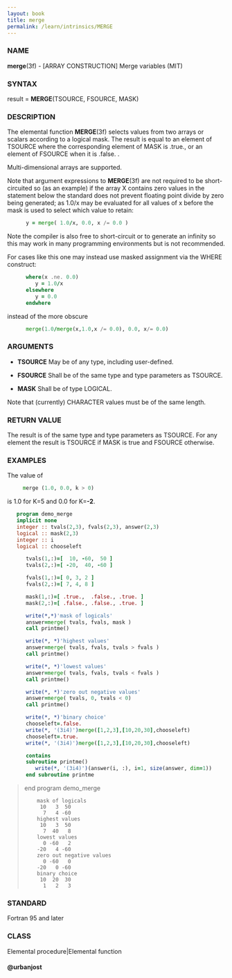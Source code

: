 ```yaml
---
layout: book
title: merge
permalink: /learn/intrinsics/MERGE
---
```

### NAME

**merge**(3f) - \[ARRAY CONSTRUCTION\] Merge variables
(MIT)

### SYNTAX

result = **MERGE**(TSOURCE, FSOURCE, MASK)

### DESCRIPTION

The elemental function **MERGE**(3f) selects values from two arrays or
scalars according to a logical mask. The result is equal to an element
of TSOURCE where the corresponding element of MASK is .true., or an
element of FSOURCE when it is .false. .

Multi-dimensional arrays are supported.

Note that argument expressions to **MERGE**(3f) are not required to be
short-circuited so (as an example) if the array X contains zero values
in the statement below the standard does not prevent floating point
divide by zero being generated; as 1.0/x may be evaluated for all values
of x before the mask is used to select which value to retain:

```fortran
      y = merge( 1.0/x, 0.0, x /= 0.0 )
```

Note the compiler is also free to short-circuit or to generate an
infinity so this may work in many programming environments but is not
recommended.

For cases like this one may instead use masked assignment via the WHERE
construct:

```fortran
      where(x .ne. 0.0)
         y = 1.0/x
      elsewhere
         y = 0.0
      endwhere
```

instead of the more obscure

```fortran
      merge(1.0/merge(x,1.0,x /= 0.0), 0.0, x/= 0.0)
```

### ARGUMENTS

  - **TSOURCE**
    May be of any type, including user-defined.

  - **FSOURCE**
    Shall be of the same type and type parameters as TSOURCE.

  - **MASK**
    Shall be of type LOGICAL.

Note that (currently) CHARACTER values must be of the same length.

### RETURN VALUE

The result is of the same type and type parameters as TSOURCE. For any
element the result is TSOURCE if MASK is true and FSOURCE otherwise.

### EXAMPLES

The value of

```fortran
     merge (1.0, 0.0, k > 0)
```

is 1.0 for K=5 and 0.0 for K=**-2**.

```fortran
   program demo_merge
   implicit none
   integer :: tvals(2,3), fvals(2,3), answer(2,3)
   logical :: mask(2,3)
   integer :: i
   logical :: chooseleft

      tvals(1,:)=[  10, -60,  50 ]
      tvals(2,:)=[ -20,  40, -60 ]

      fvals(1,:)=[ 0, 3, 2 ]
      fvals(2,:)=[ 7, 4, 8 ]

      mask(1,:)=[ .true.,  .false., .true. ]
      mask(2,:)=[ .false., .false., .true. ]

      write(*,*)'mask of logicals'
      answer=merge( tvals, fvals, mask )
      call printme()

      write(*, *)'highest values'
      answer=merge( tvals, fvals, tvals > fvals )
      call printme()

      write(*, *)'lowest values'
      answer=merge( tvals, fvals, tvals < fvals )
      call printme()

      write(*, *)'zero out negative values'
      answer=merge( tvals, 0, tvals < 0)
      call printme()

      write(*, *)'binary choice'
      chooseleft=.false.
      write(*, '(3i4)')merge([1,2,3],[10,20,30],chooseleft)
      chooseleft=.true.
      write(*, '(3i4)')merge([1,2,3],[10,20,30],chooseleft)

      contains
      subroutine printme()
         write(*, '(3i4)')(answer(i, :), i=1, size(answer, dim=1))
      end subroutine printme
```

> end program demo\_merge
>
> ```
>     mask of logicals
>      10   3  50
>       7   4 -60
>     highest values
>      10   3  50
>       7  40   8
>     lowest values
>       0 -60   2
>     -20   4 -60
>     zero out negative values
>       0 -60   0
>     -20   0 -60
>     binary choice
>      10  20  30
>       1   2   3
> ```

### STANDARD

Fortran 95 and later

### CLASS

Elemental procedure\|Elemental function

#### @urbanjost
